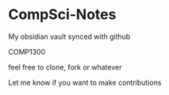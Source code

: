 # CompSci-Notes

My obsidian vault synced with github

COMP1300

feel free to clone, fork or whatever

Let me know if you want to make contributions
